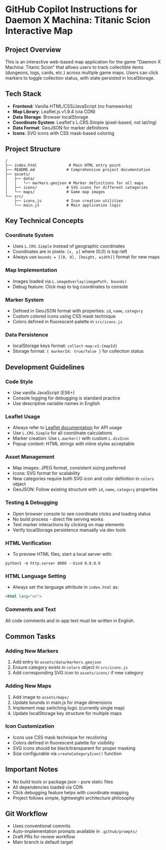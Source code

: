 # GitHub Copilot Instructions for Daemon X Machina: Titanic Scion Interactive Map

## Project Overview
This is an interactive web-based map application for the game "Daemon X Machina: Titanic Scion" that allows users to track collectible items (dungeons, logs, cards, etc.) across multiple game maps. Users can click markers to toggle collection status, with state persisted in localStorage.

## Tech Stack
- **Frontend**: Vanilla HTML/CSS/JavaScript (no frameworks)
- **Map Library**: Leaflet.js v1.9.4 (via CDN)
- **Data Storage**: Browser localStorage
- **Coordinate System**: Leaflet's L.CRS.Simple (pixel-based, not lat/lng)
- **Data Format**: GeoJSON for marker definitions
- **Icons**: SVG icons with CSS mask-based coloring

## Project Structure
```
/
├── index.html              # Main HTML entry point
├── README.md              # Comprehensive project documentation
├── assets/
│   ├── data/
│   │   └── markers.geojson # Marker definitions for all maps
│   ├── icons/             # SVG icons for different categories
│   └── maps/              # Game map images
└── src/
    ├── icons.js           # Icon creation utilities
    └── main.js            # Main application logic
```

## Key Technical Concepts

### Coordinate System
- Uses `L.CRS.Simple` instead of geographic coordinates
- Coordinates are in pixels: `[x, y]` where (0,0) is top-left
- Always use `bounds = [[0, 0], [height, width]]` format for new maps

### Map Implementation
- Images loaded via `L.imageOverlay(imagePath, bounds)`
- Debug feature: Click map to log coordinates to console

### Marker System
- Defined in GeoJSON format with properties: `id`, `name`, `category`
- Custom colored icons using CSS mask technique
- Colors defined in fluorescent palette in `src/icons.js`

### Data Persistence
- localStorage keys format: `collect-map:v1:{mapId}`
- Storage format: `{ markerId: true/false }` for collection status

## Development Guidelines

### Code Style
- Use vanilla JavaScript (ES6+)
- Console logging for debugging is standard practice
- Use descriptive variable names in English

### Leaflet Usage
- Always refer to [Leaflet documentation](https://leafletjs.com/reference.html) for API usage
- Use `L.CRS.Simple` for all coordinate calculations
- Marker creation: Use `L.marker()` with custom `L.divIcon`
- Popup content: HTML strings with inline styles acceptable

### Asset Management
- Map images: JPEG format, consistent sizing preferred
- Icons: SVG format for scalability
- New categories require both SVG icon and color definition in `colors` object
- GeoJSON: Follow existing structure with `id`, `name`, `category` properties

### Testing & Debugging
- Open browser console to see coordinate clicks and loading status
- No build process - direct file serving works
- Test marker interactions by clicking on map elements
- Verify localStorage persistence manually via dev tools

### HTML Verification
- To preview HTML files, start a local server with:
```
python3 -m http.server 8000 --bind 0.0.0.0
```

### HTML Language Setting
- Always set the language attribute in `index.html` as:
```html
<html lang="en">
```

### Comments and Text
All code comments and in-app text must be written in English.

## Common Tasks

### Adding New Markers
1. Add entry to `assets/data/markers.geojson`
2. Ensure category exists in `colors` object in `src/icons.js`
3. Add corresponding SVG icon to `assets/icons/` if new category

### Adding New Maps
1. Add image to `assets/maps/`
2. Update bounds in main.js for image dimensions
3. Implement map switching logic (currently single map)
4. Update localStorage key structure for multiple maps

### Icon Customization
- Icons use CSS mask technique for recoloring
- Colors defined in fluorescent palette for visibility
- SVG icons should be black/transparent for proper masking
- Size configurable via `createCategoryIcon()` function

## Important Notes
- No build tools or package.json - pure static files
- All dependencies loaded via CDN
- Click debugging feature helps with coordinate mapping
- Project follows simple, lightweight architecture philosophy

## Git Workflow
- Uses conventional commits
- Auto-implementation prompts available in `.github/prompts/`
- Draft PRs for review workflow
- Main branch is default target